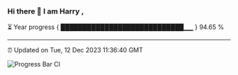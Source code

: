 ### Hi there 👋 I am Harry , 

⏳ Year progress { ████████████████████████████▁▁ } 94.65 %

---

⏰ Updated on Tue, 12 Dec 2023 11:36:40 GMT

![Progress Bar CI](https://github.com/duykhang68/duykhang68/workflows/Progress%20Bar%20CI/badge.svg)
